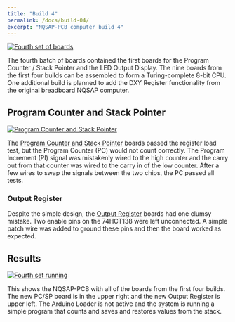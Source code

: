 ```yaml
---
title: "Build 4"
permalink: /docs/build-04/
excerpt: "NQSAP-PCB computer build 4"
---
```


[![Fourth set of boards](../../assets/images/boards4-500.jpg "Third set of boards")](../../assets/images/boards4.jpg)

The fourth batch of boards contained the first boards for the Program Counter / Stack
Pointer and the LED Output Display.  The nine boards from the first four builds can be
assembled to form a Turing-complete 8-bit CPU.  One additional build is planned to add
the DXY Register functionality from the original breadboard NQSAP computer.

## Program Counter and Stack Pointer

[![Program Counter and Stack Pointer](../../assets/images/pc-sp-board-500.jpg "program counter / stack pointer")](../../assets/images/pc-sp-board.jpg)

The [Program Counter and Stack Pointer](../program-counter-stack-pointer/) boards passed
the register load test, but the Program Counter (PC) would not count correctly.  The
Program Increment (PI) signal was mistakenly wired to the high counter and the carry out
from that counter was wired to the carry in of the low counter.  After a few wires to swap
the signals between the two chips, the PC passed all tests.


### Output Register

Despite the simple design, the [Output Register](../output-register/) boards
had one clumsy mistake.  Two enable pins on the 74HCT138 were left unconnected.  A simple
patch wire was added to ground these pins and then the board worked as expected.

## Results

[![Fourth set running](../../assets/images/build4.gif "fourth set of boards")](../../assets/images/build4.gif)

This shows the NQSAP-PCB with all of the boards from the first four builds. The new PC/SP
board is in the upper right and the new Output Register is upper left.  The Arduino Loader
is not active and the system is running a simple program that counts and saves and
restores values from the stack.
